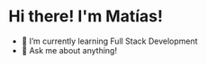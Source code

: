 <h1 font-size: 16px>Hi there! I'm Matías!</h1>


- 🌱 I’m currently learning Full Stack Development
- 💬 Ask me about anything!
